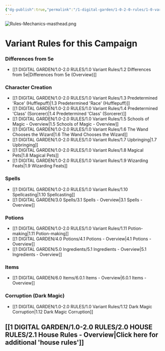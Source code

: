 ```yaml
---
{"dg-publish":true,"permalink":"/1-digital-garden/1-0-2-0-rules/1-0-variant-rules/1-1-variant-rules-overview/","title":"Variant Rules"}
---
```


![Rules-Mechanics-masthead.png](/img/user/1%20DIGITAL%20GARDEN/Images%20&%20Banners/Rules-Mechanics-masthead.png)

# Variant Rules for this Campaign

### Differences from 5e
- [[1 DIGITAL GARDEN/1.0-2.0 RULES/1.0 Variant Rules/1.2 Differences from 5e\|Differences from 5e (Overview)]]

### Character Creation
- [[1 DIGITAL GARDEN/1.0-2.0 RULES/1.0 Variant Rules/1.3 Predetermined 'Race' (Hufflepuff)\|1.3 Predetermined 'Race' (Hufflepuff)]]
- [[1 DIGITAL GARDEN/1.0-2.0 RULES/1.0 Variant Rules/1.4 Predetermined 'Class' (Sorcerer)\|1.4 Predetermined 'Class' (Sorcerer)]]
- [[1 DIGITAL GARDEN/1.0-2.0 RULES/1.0 Variant Rules/1.5 Schools of Magic - Overview\|1.5 Schools of Magic - Overview]]
- [[1 DIGITAL GARDEN/1.0-2.0 RULES/1.0 Variant Rules/1.6 The Wand Chooses the Wizard\|1.6 The Wand Chooses the Wizard]]
- [[1 DIGITAL GARDEN/1.0-2.0 RULES/1.0 Variant Rules/1.7 Upbringing\|1.7 Upbringing]]
- [[1 DIGITAL GARDEN/1.0-2.0 RULES/1.0 Variant Rules/1.8 Magical Pets\|1.8 Magical Pets]]
- [[1 DIGITAL GARDEN/1.0-2.0 RULES/1.0 Variant Rules/1.9 Wizarding Feats\|1.9 Wizarding Feats]]

### Spells
- [[1 DIGITAL GARDEN/1.0-2.0 RULES/1.0 Variant Rules/1.10 Spellcasting\|1.10 Spellcasting]]
- [[1 DIGITAL GARDEN/3.0 Spells/3.1 Spells - Overview\|3.1 Spells - Overview]]

### Potions
- [[1 DIGITAL GARDEN/1.0-2.0 RULES/1.0 Variant Rules/1.11 Potion-making\|1.11 Potion-making]]
- [[1 DIGITAL GARDEN/4.0 Potions/4.1 Potions - Overview\|4.1 Potions - Overview]]
- [[1 DIGITAL GARDEN/5.0 Ingredients/5.1 Ingredients - Overview\|5.1 Ingredients - Overview]]

### Items
- [[1 DIGITAL GARDEN/6.0 Items/6.0.1 Items - Overview\|6.0.1 Items - Overview]]

### Corruption (Dark Magic)
- [[1 DIGITAL GARDEN/1.0-2.0 RULES/1.0 Variant Rules/1.12 Dark Magic Corruption\|1.12 Dark Magic Corruption]]

## [[1 DIGITAL GARDEN/1.0-2.0 RULES/2.0 HOUSE RULES/2.1 House Rules - Overview\|Click here for additional 'house rules']]
